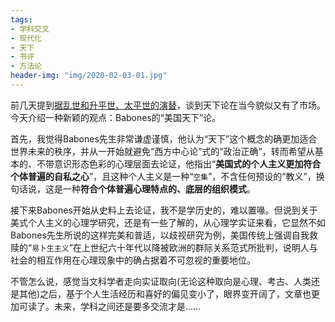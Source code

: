 ```yaml
---
tags:
- 学科交叉
- 现代化
- 天下
- 书评
- 方法论
header-img: "img/2020-02-03-01.jpg"
---
```


前几天提到[据乱世和升平世、太平世的演替](https://yuentsheh.github.io/2020/01/31/%E5%A4%A9%E4%B8%8B%E8%AF%B4%E7%9A%84%E5%89%8D%E4%B8%96%E4%B8%8E%E4%BB%8A%E7%94%9F/)，谈到天下论在当今貌似又有了市场。今天介绍一种新颖的观点：Babones的“美国天下”论。

首先，我觉得Babones先生非常谦虚谨慎，他认为“天下”这个概念的确更加适合世界未来的秩序，并从一开始就避免“西方中心论”式的“政治正确”，转而希望从基本的、不带意识形态色彩的心理层面去论证，他指出“**美国式的个人主义更加符合个体普遍的自私之心**”，且这种个人主义是一种“`空集`”，不含任何预设的“教义”，换句话说，这是一种**符合个体普遍心理特点的、底层的组织模式**。

接下来Babones开始从史料上去论证，我不是学历史的，难以置喙。但说到关于美式个人主义的心理学研究，还是有一些了解的，从心理学实证来看，它显然不如Babones先生所说的这样完美和普适，以歧视研究为例，美国传统上强调自我救赎的“`易卜生主义`”在上世纪六十年代以降被欧洲的群际关系范式所批判，说明人与社会的相互作用在心理现象中的确占据着不可忽视的重要地位。

不管怎么说，感觉当文科学者走向实证取向(无论这种取向是心理、考古、人类还是其他)之后，基于个人生活经历和喜好的偏见变小了，眼界变开阔了，文章也更加可读了。未来，学科之间还是要多交流才是……